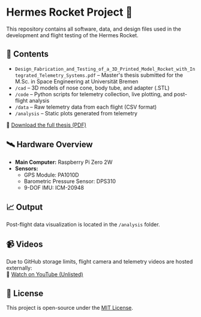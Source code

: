 # Hermes Rocket Project 🚀

This repository contains all software, data, and design files used in the development and flight testing of the Hermes Rocket.

## 📂 Contents

- `Design_Fabrication_and_Testing_of_a_3D_Printed_Model_Rocket_with_Integrated_Telemetry_Systems.pdf` – Master's thesis submitted for the M.Sc. in Space Engineering at Universität Bremen
- `/cad` – 3D models of nose cone, body tube, and adapter (.STL)
- `/code` – Python scripts for telemetry collection, live plotting, and post-flight analysis
- `/data` – Raw telemetry data from each flight (CSV format)
- `/analysis` – Static plots generated from telemetry

📄 [Download the full thesis (PDF)](./Design_Fabrication_and_Testing_of_a_3D_Printed_Model_Rocket_with_Integrated_Telemetry_Systems.pdf)

## 🛰️ Hardware Overview

- **Main Computer:** Raspberry Pi Zero 2W  
- **Sensors:**
  - GPS Module: PA1010D  
  - Barometric Pressure Sensor: DPS310  
  - 9-DOF IMU: ICM-20948 

## 📈 Output

Post-flight data visualization is located in the `/analysis` folder.

## 📹 Videos

Due to GitHub storage limits, flight camera and telemetry videos are hosted externally:  
🎥 [Watch on YouTube (Unlisted)](https://www.youtube.com/playlist?list=PLU9vdCkJsIVlVfhIgIDVsfnCWYGNboWbm)

## 📜 License

This project is open-source under the [MIT License](./LICENSE).
